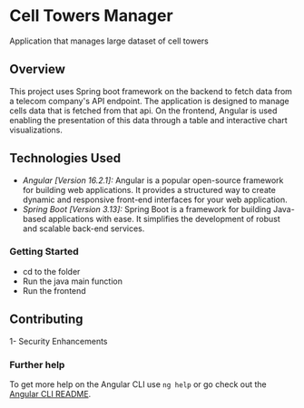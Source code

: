 # Cell Towers Manager
Application that manages large dataset of cell towers

## Overview
This project uses Spring boot framework on the backend to fetch data from a telecom company's API endpoint. The application is designed to manage cells data that is fetched from that api. On the frontend, Angular is used enabling the presentation of this data through a table and interactive chart visualizations.

## Technologies Used
- *Angular [Version 16.2.1]:* Angular is a popular open-source framework for building web applications. It provides a structured way to create dynamic and responsive front-end interfaces for your web application.
- *Spring Boot [Version 3.13]:* Spring Boot is a framework for building Java-based applications with ease. It simplifies the development of robust and scalable back-end services.

### Getting Started
- cd to the folder
- Run the java main function
- Run the frontend

## Contributing
1- Security Enhancements

### Further help
To get more help on the Angular CLI use `ng help` or go check out the [Angular CLI README](https://github.com/angular/angular-cli/blob/master/README.md).

